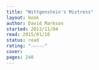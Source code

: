 ```yaml
---
title: "Wittgenstein's Mistress"
layout: book
author: David Markson
started: 2013/11/04
read: 2015/01/10
status: read
rating: "☆☆☆☆☆"
cover: 
pages: 240
---
```


